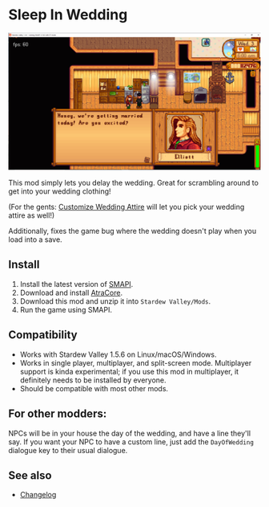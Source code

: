 Sleep In Wedding
=================================
![Header image](docs/wedding.png)

This mod simply lets you delay the wedding. Great for scrambling around to get into your wedding clothing!

(For the gents: [Customize Wedding Attire](https://www.nexusmods.com/stardewvalley/mods/10761) will let you pick your wedding attire as well!)

Additionally, fixes the game bug where the wedding doesn't play when you load into a save.

## Install

1. Install the latest version of [SMAPI](https://smapi.io).
2. Download and install [AtraCore](https://www.nexusmods.com/stardewvalley/mods/12932).
2. Download this mod and unzip it into `Stardew Valley/Mods`.
3. Run the game using SMAPI.

## Compatibility

* Works with Stardew Valley 1.5.6 on Linux/macOS/Windows.
* Works in single player, multiplayer, and split-screen mode. Multiplayer support is kinda experimental; if you use this mod in multiplayer, it definitely needs to be installed by everyone.
* Should be compatible with most other mods. 

## For other modders:

NPCs will be in your house the day of the wedding, and have a line they'll say. If you want your NPC to have a custom line, just add the `DayOfWedding` dialogue key to their usual dialogue.

## See also

* [Changelog](docs/Changelog.md)
